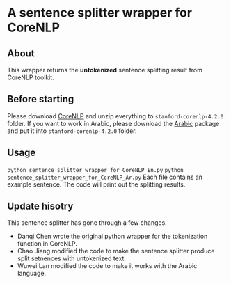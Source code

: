 
# A sentence splitter wrapper for CoreNLP
## About
This wrapper returns the **untokenized** sentence splitting result from CoreNLP toolkit.

## Before starting
Please download [CoreNLP](http://nlp.stanford.edu/software/stanford-corenlp-latest.zip) and unzip everything to <code>stanford-corenlp-4.2.0</code> folder. If you want to work in Arabic, please download the [Arabic](http://nlp.stanford.edu/software/stanford-corenlp-4.2.0-models-arabic.jar) package and put it into <code>stanford-corenlp-4.2.0</code> folder.

## Usage
<code>python sentence_splitter_wrapper_for_CoreNLP_En.py</code>
<code>python sentence_splitter_wrapper_for_CoreNLP_Ar.py</code>
Each file contains an example sentence. The code will print out the splitting results.

## Update hisotry
This sentence splitter has gone through a few changes.
* Danqi Chen wrote the [original](https://github.com/facebookresearch/DrQA/blob/master/drqa/tokenizers/corenlp_tokenizer.py) python wrapper for the tokenization function in CoreNLP.
* Chao Jiang modified the code to make the sentence splitter produce split setnences with untokenized text.
* Wuwei Lan modified the code to make it works with the Arabic language.
